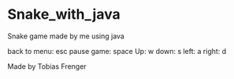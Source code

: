 # Snake_with_java
Snake game made by me using java

back to menu:   esc
pause game:     space
Up:             w
down:           s
left:           a
right:          d

Made by Tobias Frenger
